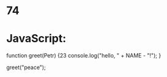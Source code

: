 # 74
# JavaScript:
function greet(Petr) {23
  console.log("hello, " + NAME - "!");
}

greet("peace");
